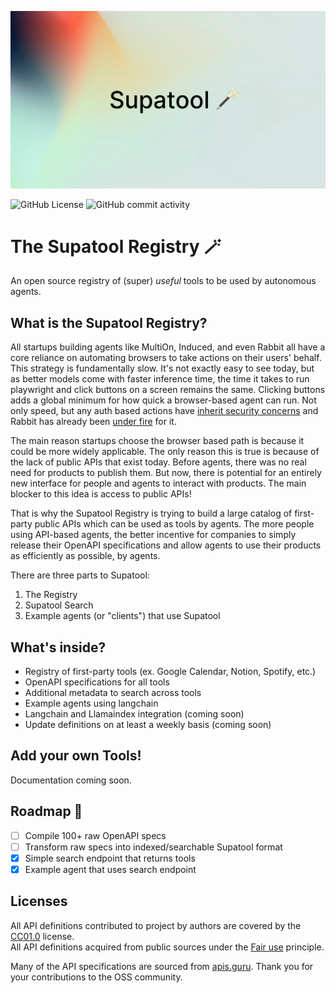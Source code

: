 ![banner]

![GitHub License](https://img.shields.io/github/license/mashape/apistatus)
![GitHub commit activity](https://img.shields.io/github/commit-activity/w/joshmayerr/agent-toolbox)

# The Supatool Registry 🪄
An open source registry of (super) *useful* tools to be used by autonomous agents.

What is the Supatool Registry?
--------------------------

All startups building agents like MultiOn, Induced, and even Rabbit all have a core reliance on automating browsers to take actions on their users' behalf. This strategy is fundamentally slow. It's not exactly easy to see today, but as better models come with faster inference time, the time it takes to run playwright and click buttons on a screen remains the same. Clicking buttons adds a global minimum for how quick a browser-based agent can run. Not only speed, but any auth based actions have [inherit security concerns](https://josephthacker.com/ai/2024/04/26/rabbit-r1-innovative-device-security-concerns.html) and Rabbit has already been [under fire](https://twitter.com/aaronwhite/status/1785867544106049950) for it.

The main reason startups choose the browser based path is because it could be more widely applicable. The only reason this is true is because of the lack of public APIs that exist today. Before agents, there was no real need for products to publish them. But now, there is potential for an entirely new interface for people and agents to interact with products. The main blocker to this idea is access to public APIs!

That is why the Supatool Registry is trying to build a large catalog of first-party public APIs which can be used as tools by agents. The more people using API-based agents, the better incentive for companies to simply release their OpenAPI specifications and allow agents to use their products as efficiently as possible, by agents.

There are three parts to Supatool:
1. The Registry
2. Supatool Search
3. Example agents (or "clients") that use Supatool

What's inside?
--------------------------
* Registry of first-party tools (ex. Google Calendar, Notion, Spotify, etc.)
* OpenAPI specifications for all tools
* Additional metadata to search across tools
* Example agents using langchain
* Langchain and Llamaindex integration (coming soon)
* Update definitions on at least a weekly basis (coming soon)

Add your own Tools!
--------------------------
Documentation coming soon.

Roadmap 🚧
--------------------------
- [ ] Compile 100+ raw OpenAPI specs
- [ ] Transform raw specs into indexed/searchable Supatool format
- [x] Simple search endpoint that returns tools
- [x] Example agent that uses search endpoint

Licenses
--------------------------
All API definitions contributed to project by authors are covered by the [CC01.0](https://creativecommons.org/publicdomain/zero/1.0/) license.<br>
All API definitions acquired from public sources under the [Fair use](http://en.wikipedia.org/wiki/Fair_use) principle.

Many of the API specifications are sourced from [apis.guru](https://apis.guru). Thank you for your contributions to the OSS community.

[banner]: /banner.png "supatool"

